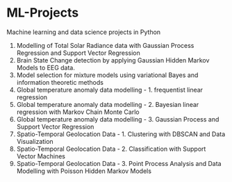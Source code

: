 # ML-Projects
Machine learning and data science projects in Python
1. Modelling of Total Solar Radiance data with Gaussian Process Regression and Support Vector Regression
2. Brain State Change detection by applying Gaussian Hidden Markov Models to EEG data.
3. Model selection for mixture models using variational Bayes and information theoretic methods
4. Global temperature anomaly data modelling - 1. frequentist linear regression
5. Global temperature anomaly data modelling - 2. Bayesian linear regression with Markov Chain Monte Carlo
6. Global temperature anomaly data modelling - 3. Gaussian Process and Support Vector Regression
7. Spatio-Temporal Geolocation Data - 1. Clustering with DBSCAN and Data Visualization
8. Spatio-Temporal Geolocation Data - 2. Classification with Support Vector Machines
9. Spatio-Temporal Geolocation Data - 3. Point Process Analysis and Data Modelling with Poisson Hidden Markov Models
